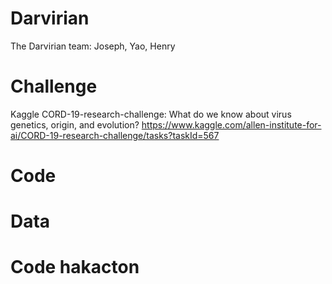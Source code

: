 # Darvirian
The Darvirian team: Joseph, Yao, Henry

# Challenge
Kaggle CORD-19-research-challenge: What do we know about virus genetics, origin, and evolution?
https://www.kaggle.com/allen-institute-for-ai/CORD-19-research-challenge/tasks?taskId=567

# Code


# Data 


# Code hakacton

